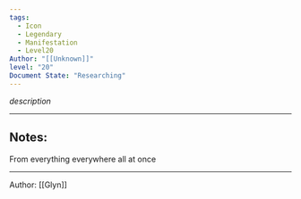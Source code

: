 ```yaml
---
tags:
  - Icon
  - Legendary
  - Manifestation
  - Level20
Author: "[[Unknown]]"
level: "20"
Document State: "Researching"
---
```

_description_
- - -  
## Notes:
From everything everywhere all at once
- - -
Author: [[Glyn]]